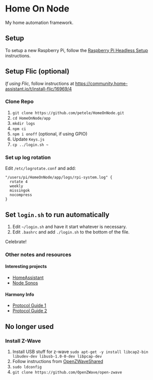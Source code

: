 # Home On Node

My home automation framework.

## Setup

To setup a new Raspberry Pi, follow the [Raspberry Pi Headless Setup][pi-setup]
instructions.

[pi-setup]: https://github.com/petele/HomeOnNode/blob/main/RPi-Setup.md

## Setup Flic (optional)

*If using Flic,* follow instructions at
<https://community.home-assistant.io/t/install-flic/16969/4>

### Clone Repo

1. `git clone https://github.com/petele/HomeOnNode.git`
1. `cd HomeOnNode/app`
1. `mkdir logs`
1. `npm ci`
1. `npm i onoff` (optional, if using GPIO)
1. Update `Keys.js`
1. `cp ../login.sh ~`

### Set up log rotation

Edit `/etc/logrotate.conf` and add:

```text
"/users/pi/HomeOnNode/app/logs/rpi-system.log" {
  rotate 4
  weekly
  missingok
  nocompress
}
```

## Set `login.sh` to run automatically

1. Edit `~/login.sh` and have it start whatever is necessary.
1. Edit `.bashrc` and add `./login.sh` to the bottom of the file.

Celebrate!

### Other notes and resources

#### Interesting projects

* [HomeAssistant](https://github.com/balloob/home-assistant/)
* [Node Sonos](https://github.com/bencevans/node-sonos)

#### Harmony Info

* [Protocol Guide 1](https://github.com/jterrace/pyharmony/blob/master/PROTOCOL.md)
* [Protocol Guide 2](https://github.com/swissmanu/harmonyhubjs-client/tree/master/docs/protocol)

## No longer used

### Install Z-Wave

1. Install USB stuff for z-wave
       `sudo apt-get -y install libcap2-bin libudev-dev libusb-1.0-0-dev libpcap-dev`
1. Follow instructions from
   [OpenZWaveShared](https://github.com/OpenZWave/node-openzwave-shared/blob/master/README-raspbian.md)
1. `sudo ldconfig`
1. `git clone https://github.com/OpenZWave/open-zwave`
